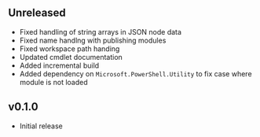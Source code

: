 
## Unreleased

- Fixed handling of string arrays in JSON node data
- Fixed name handlng with publishing modules
- Fixed workspace path handing
- Updated cmdlet documentation
- Added incremental build
- Added dependency on `Microsoft.PowerShell.Utility` to fix case where module is not loaded

## v0.1.0

- Initial release
